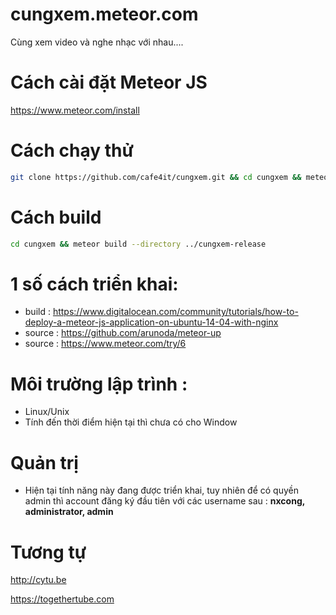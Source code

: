 # cungxem.meteor.com
Cùng xem video và nghe nhạc với nhau....
# Cách cài đặt Meteor JS
https://www.meteor.com/install
# Cách chạy thử
```bash
git clone https://github.com/cafe4it/cungxem.git && cd cungxem && meteor
```
# Cách build
```bash
cd cungxem && meteor build --directory ../cungxem-release
```
# 1 số cách triển khai:
+ build : https://www.digitalocean.com/community/tutorials/how-to-deploy-a-meteor-js-application-on-ubuntu-14-04-with-nginx
+ source : https://github.com/arunoda/meteor-up
+ source : https://www.meteor.com/try/6

# Môi trường lập trình :
+ Linux/Unix
+ Tính đến thời điểm hiện tại thì chưa có cho Window

# Quản trị
+ Hiện tại tính năng này đang được triển khai, tuy nhiên để có quyền admin thì account đăng ký đầu tiên với các username sau : __nxcong, administrator, admin__

# Tương tự
http://cytu.be

https://togethertube.com
